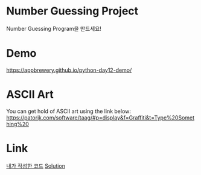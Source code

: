# Number Guessing Project
Number Guessing Program을 만드세요!

# Demo
https://appbrewery.github.io/python-day12-demo/

# ASCII Art
You can get hold of ASCII art using the link below: https://patorjk.com/software/taag/#p=display&f=Graffiti&t=Type%20Something%20

# Link
[내가 작성한 코드]()
[Solution]()